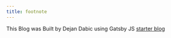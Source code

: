```yaml
---
title: footnote
---
```


This Blog was Built by Dejan Dabic using Gatsby JS [starter blog](https://github.com/greglobinski/gatsby-starter-personal-blog)